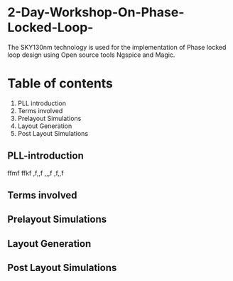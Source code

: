 # 2-Day-Workshop-On-Phase-Locked-Loop-

The SKY130nm technology is used for the implementation of Phase locked loop design using Open source tools Ngspice and Magic.

# Table of contents
1. PLL introduction
2. Terms involved
3. Prelayout Simulations
4. Layout Generation
5. Post Layout Simulations

## PLL-introduction

ffmf
ffkf
,f,,f
,,,f
,f,,f
## Terms involved
## Prelayout Simulations
## Layout Generation
## Post Layout Simulations
